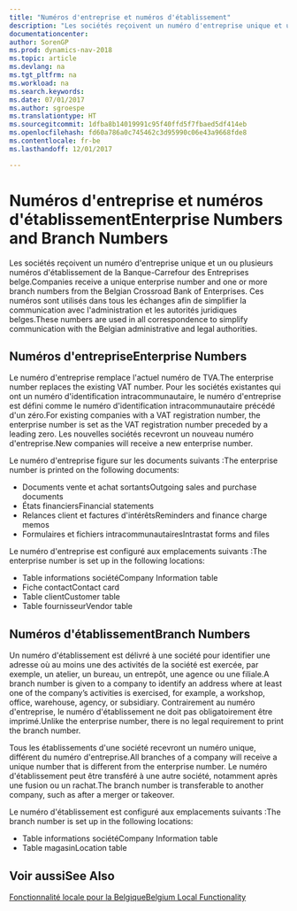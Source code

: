 ```yaml
---
title: "Numéros d'entreprise et numéros d'établissement"
description: "Les sociétés reçoivent un numéro d'entreprise unique et un ou plusieurs numéros d'établissement de la Banque-Carrefour des Entreprises belge. Ces numéros sont utilisés dans tous les échanges afin de simplifier la communication avec l'administration et les autorités juridiques belges."
documentationcenter: 
author: SorenGP
ms.prod: dynamics-nav-2018
ms.topic: article
ms.devlang: na
ms.tgt_pltfrm: na
ms.workload: na
ms.search.keywords: 
ms.date: 07/01/2017
ms.author: sgroespe
ms.translationtype: HT
ms.sourcegitcommit: 1dfba8b14019991c95f40ffd5f7fbaed5df414eb
ms.openlocfilehash: fd60a786a0c745462c3d95990c06e43a9668fde8
ms.contentlocale: fr-be
ms.lasthandoff: 12/01/2017

---
```

# <a name="enterprise-numbers-and-branch-numbers"></a><span data-ttu-id="8eb63-104">Numéros d'entreprise et numéros d'établissement</span><span class="sxs-lookup"><span data-stu-id="8eb63-104">Enterprise Numbers and Branch Numbers</span></span>
<span data-ttu-id="8eb63-105">Les sociétés reçoivent un numéro d'entreprise unique et un ou plusieurs numéros d'établissement de la Banque-Carrefour des Entreprises belge.</span><span class="sxs-lookup"><span data-stu-id="8eb63-105">Companies receive a unique enterprise number and one or more branch numbers from the Belgian Crossroad Bank of Enterprises.</span></span> <span data-ttu-id="8eb63-106">Ces numéros sont utilisés dans tous les échanges afin de simplifier la communication avec l'administration et les autorités juridiques belges.</span><span class="sxs-lookup"><span data-stu-id="8eb63-106">These numbers are used in all correspondence to simplify communication with the Belgian administrative and legal authorities.</span></span>  

## <a name="enterprise-numbers"></a><span data-ttu-id="8eb63-107">Numéros d'entreprise</span><span class="sxs-lookup"><span data-stu-id="8eb63-107">Enterprise Numbers</span></span>  
 <span data-ttu-id="8eb63-108">Le numéro d'entreprise remplace l'actuel numéro de TVA.</span><span class="sxs-lookup"><span data-stu-id="8eb63-108">The enterprise number replaces the existing VAT number.</span></span> <span data-ttu-id="8eb63-109">Pour les sociétés existantes qui ont un numéro d'identification intracommunautaire, le numéro d'entreprise est défini comme le numéro d'identification intracommunautaire précédé d'un zéro.</span><span class="sxs-lookup"><span data-stu-id="8eb63-109">For existing companies with a VAT registration number, the enterprise number is set as the VAT registration number preceded by a leading zero.</span></span> <span data-ttu-id="8eb63-110">Les nouvelles sociétés recevront un nouveau numéro d'entreprise.</span><span class="sxs-lookup"><span data-stu-id="8eb63-110">New companies will receive a new enterprise number.</span></span>  

 <span data-ttu-id="8eb63-111">Le numéro d'entreprise figure sur les documents suivants :</span><span class="sxs-lookup"><span data-stu-id="8eb63-111">The enterprise number is printed on the following documents:</span></span>  

-   <span data-ttu-id="8eb63-112">Documents vente et achat sortants</span><span class="sxs-lookup"><span data-stu-id="8eb63-112">Outgoing sales and purchase documents</span></span>  
-   <span data-ttu-id="8eb63-113">États financiers</span><span class="sxs-lookup"><span data-stu-id="8eb63-113">Financial statements</span></span>  
-   <span data-ttu-id="8eb63-114">Relances client et factures d'intérêts</span><span class="sxs-lookup"><span data-stu-id="8eb63-114">Reminders and finance charge memos</span></span>  
-   <span data-ttu-id="8eb63-115">Formulaires et fichiers intracommunautaires</span><span class="sxs-lookup"><span data-stu-id="8eb63-115">Intrastat forms and files</span></span>  

<span data-ttu-id="8eb63-116">Le numéro d'entreprise est configuré aux emplacements suivants :</span><span class="sxs-lookup"><span data-stu-id="8eb63-116">The enterprise number is set up in the following locations:</span></span>  

-   <span data-ttu-id="8eb63-117">Table informations société</span><span class="sxs-lookup"><span data-stu-id="8eb63-117">Company Information table</span></span>  
-   <span data-ttu-id="8eb63-118">Fiche contact</span><span class="sxs-lookup"><span data-stu-id="8eb63-118">Contact card</span></span>  
-   <span data-ttu-id="8eb63-119">Table client</span><span class="sxs-lookup"><span data-stu-id="8eb63-119">Customer table</span></span>  
-   <span data-ttu-id="8eb63-120">Table fournisseur</span><span class="sxs-lookup"><span data-stu-id="8eb63-120">Vendor table</span></span>  

## <a name="branch-numbers"></a><span data-ttu-id="8eb63-121">Numéros d'établissement</span><span class="sxs-lookup"><span data-stu-id="8eb63-121">Branch Numbers</span></span>  
 <span data-ttu-id="8eb63-122">Un numéro d'établissement est délivré à une société pour identifier une adresse où au moins une des activités de la société est exercée, par exemple, un atelier, un bureau, un entrepôt, une agence ou une filiale.</span><span class="sxs-lookup"><span data-stu-id="8eb63-122">A branch number is given to a company to identify an address where at least one of the company’s activities is exercised, for example, a workshop, office, warehouse, agency, or subsidiary.</span></span> <span data-ttu-id="8eb63-123">Contrairement au numéro d'entreprise, le numéro d'établissement ne doit pas obligatoirement être imprimé.</span><span class="sxs-lookup"><span data-stu-id="8eb63-123">Unlike the enterprise number, there is no legal requirement to print the branch number.</span></span>  

 <span data-ttu-id="8eb63-124">Tous les établissements d'une société recevront un numéro unique, différent du numéro d'entreprise.</span><span class="sxs-lookup"><span data-stu-id="8eb63-124">All branches of a company will receive a unique number that is different from the enterprise number.</span></span> <span data-ttu-id="8eb63-125">Le numéro d'établissement peut être transféré à une autre société, notamment après une fusion ou un rachat.</span><span class="sxs-lookup"><span data-stu-id="8eb63-125">The branch number is transferable to another company, such as after a merger or takeover.</span></span>  

 <span data-ttu-id="8eb63-126">Le numéro d'établissement est configuré aux emplacements suivants :</span><span class="sxs-lookup"><span data-stu-id="8eb63-126">The branch number is set up in the following locations:</span></span>  

-   <span data-ttu-id="8eb63-127">Table informations société</span><span class="sxs-lookup"><span data-stu-id="8eb63-127">Company Information table</span></span>  
-   <span data-ttu-id="8eb63-128">Table magasin</span><span class="sxs-lookup"><span data-stu-id="8eb63-128">Location table</span></span>  

## <a name="see-also"></a><span data-ttu-id="8eb63-129">Voir aussi</span><span class="sxs-lookup"><span data-stu-id="8eb63-129">See Also</span></span>  
 [<span data-ttu-id="8eb63-130">Fonctionnalité locale pour la Belgique</span><span class="sxs-lookup"><span data-stu-id="8eb63-130">Belgium Local Functionality</span></span>](belgium-local-functionality.md)

